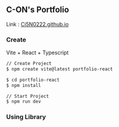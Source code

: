 ## C-ON's Portfolio

Link : [Ci5N0222.github.io](https://ci5n0222.github.io/)

### Create
Vite + React + Typescript
```bash
// Create Project
$ npm create vite@latest portfolio-react

$ cd portfolio-react
$ npm install

// Start Project
$ npm run dev
```

### Using Library
``` bash
```
